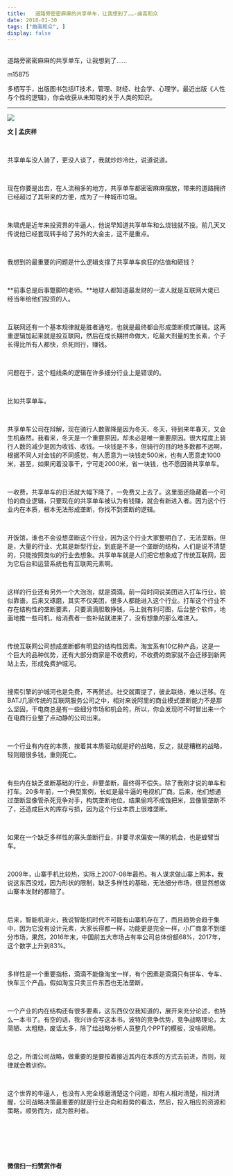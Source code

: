 ```yaml
---
title:   道路旁密密麻麻的共享单车，让我想到了……-曲高和众
date: 2018-01-30
tags: ["曲高和众", ]
display: false
---
```



## 



道路旁密密麻麻的共享单车，让我想到了……




m15875




多栖写手，出版图书包括IT技术，管理、财经、社会学、心理学。最近出版《人性与个性的逻辑》，你会收获从未知晓的关于人类的知识。


****

<img class="" data-ratio="0.7641509433962265" data-s="300,640" src="https://mmbiz.qpic.cn/mmbiz_jpg/fxGMiaL5Zj1iaPTv3E8MelN1fDnkFUWttwCnS9O9h01ibq8O0A1Lwcj04fZzRibiaBibLNZeqsNqu8licolXD6LZCYssw/640?wx_fmt=jpeg" data-type="jpeg" data-w="424" style=""/>

**文 | 孟庆祥**

&nbsp;

共享单车没人骑了，更没人谈了，我就炒炒冷灶，说道说道。

&nbsp;

现在你要是出去，在人流稍多的地方，共享单车都密密麻麻摆放，带来的道路拥挤已经超过了其带来的方便，成为了一种城市垃圾。

&nbsp;

朱啸虎是近年来投资界的牛逼人，他说早知道共享单车和么烧钱就不投。前几天又传说他已经套现转手给了另外的大金主，这不是重点。

&nbsp;

我想到的最重要的问题是什么逻辑支撑了共享单车疯狂的估值和砸钱？

&nbsp;

**前事总是后事蹩脚的老师。**地球人都知道最发财的一波人就是互联网大佬已经当年给他们投资的人。

&nbsp;

互联网还有一个基本规律就是胜者通吃，也就是最终都会形成垄断模式赚钱。这两重逻辑加起来就是投互联网，然后在成长期拼命做大，吃最大剂量的生长素，个子长得比所有人都快，杀死同行，赚钱。

&nbsp;

问题在于，这个粗线条的逻辑在许多细分行业上是错误的。

&nbsp;

比如共享单车。

&nbsp;

共享单车公司在辩解，现在骑行人数骤降是因为冬天、冬天，待到来年春天，又会生机盎然。我看来，冬天是一个重要原因，却未必是唯一重要原因。很大程度上骑行人数的减少是因为收钱、收钱。一块钱是不多，但骑行的目的地多数都不远啊，根据不同人对金钱的不同感觉，有人愿意为一块钱走500米，也有人愿意走1000米，甚至，如果闲着没事干，宁可走2000米，省一块钱，也不愿因骑共享单车。

&nbsp;

一收费，共享单车的日活就大幅下降了，一免费又上去了。这里面还隐藏着一个可怕的商业逻辑，只要现在的共享单车被认为有钱赚，就会有新进入者。因为这个行业内在本质，根本无法形成垄断，你找不到垄断的逻辑。

&nbsp;

开饭馆，谁也不会设想垄断这个行业，因为这个行业大家整明白了，无法垄断。但是，大量的行业、尤其是新型行业，到底是不是一个垄断的结构，人们是说不清楚的，只能按照类似的行业去想象。共享单车就是人们把它想象成了传统互联网，因为它后台和运营系统也有互联网元素啊。

&nbsp;

这样的行业还有另外一个大泡泡，就是滴滴。前一段时间说美团进入打车行业，貌似靠谱。后来又琢磨，其实不仅美团，很多人都能进入这个行业。打车这个行业不存在结构性的垄断要素，只要滴滴胆敢挣钱，马上就有利可图，后台整个软件，地面地推一些司机，给消费者一些补贴就进来了，没有想象的那么难进入。

&nbsp;

传统互联网公司想成垄断都有明显的结构性因素。淘宝系有10亿种产品，这是一个巨大的品种优势，还有大部分商家是不收费的，不收费的商家就不会迁移到新网站上去，形成免费护城河。

&nbsp;

搜索引擎的护城河也是免费，不再赘述。社交就甭提了，彼此联络，难以迁移。在BATJ几家传统的互联网服务公司之中，相对来说阿里的商业模式垄断能力不是那么坚固，干电商总是有一些细分市场和机会的，所以，你会发现时不时冒出来一个在电商行业整了点动静的公司出来。

&nbsp;

一个行业有内在的本质，按着其本质驱动就是好的战略，反之，就是糟糕的战略，轻则赔很多钱，重则死亡。

&nbsp;

有些内在缺乏垄断基础的行业，非要垄断，最终得不偿失。除了我刚才说的单车和打车。20多年前，一个典型案例，长虹是最牛逼的电视机厂商。后来，他们想通过垄断显像管杀死竞争对手，构筑垄断地位，结果偷鸡不成蚀把米，显像管垄断不了，还造成巨大的库存亏损，因为这个行业本质上很难垄断。

&nbsp;

如果在一个缺乏多样性的寡头垄断行业，非要寻求偏安一隅的机会，也是螳臂当车。

&nbsp;

2009年，山寨手机比较热，实际上2007-08年最热。有人谋求做山寨上网本，我说这东西没戏，因为形状的限制，缺乏多样性的基础，无法细分市场，很显然想做山寨本发财的都赔了。

&nbsp;

后来，智能机渐火，我说智能机时代不可能有山寨机存在了，而且趋势会趋于集中，因为它没有设计元素，大家长得都一样，功能更是完全一样，小厂商拿不到细分市场，果然，2016年末，中国前五大市场占有率公司总体份额68%，2017年，这个数字上升到83%。

&nbsp;

多样性是一个重要指标，滴滴不能像淘宝一样，有个因素是滴滴只有拼车、专车、快车三个产品，假如淘宝只卖三件东西也无法垄断。

&nbsp;

一个产业的内在结构还有很多要素，这东西仅仅我知道的，展开来充分论述，也特么一本书了。有空的话，我兴许会写这本书。波特的竞争优势，竞争战略理论，太简陋、太粗糙，废话太多，除了给战略分析人员整几个PPT的模板，没啥卵用。

&nbsp;

总之，所谓公司战略，做重要的是要按着接近其内在本质的方式去前进，否则，规律就会教训你。

&nbsp;

这个世界的牛逼人，也没有人完全琢磨清楚这个问题，却有人相对清楚，相对清醒，公司战略决策最重要的就是行业走向和趋势的看法，然后，投入相应的资源和策略，顺势而为，成为胜利者。

&nbsp;

&nbsp;

&nbsp;




**微信扫一扫赞赏作者**